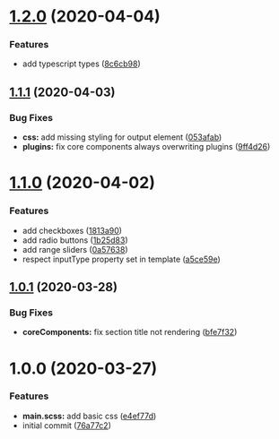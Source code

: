 # [1.2.0](https://github.com/TimoBechtel/settings-ui/compare/v1.1.1...v1.2.0) (2020-04-04)


### Features

* add typescript types ([8c6cb98](https://github.com/TimoBechtel/settings-ui/commit/8c6cb986d71b063d28ce45fa2dc92714f22e0649))

## [1.1.1](https://github.com/TimoBechtel/settings-ui/compare/v1.1.0...v1.1.1) (2020-04-03)


### Bug Fixes

* **css:** add missing styling for output element ([053afab](https://github.com/TimoBechtel/settings-ui/commit/053afab7ebee3be347850994b80bb00353929cf0))
* **plugins:** fix core components always overwriting plugins ([9ff4d26](https://github.com/TimoBechtel/settings-ui/commit/9ff4d26942310329ac4ee7fef6dca383aa157000))

# [1.1.0](https://github.com/TimoBechtel/settings-ui/compare/v1.0.1...v1.1.0) (2020-04-02)


### Features

* add checkboxes ([1813a90](https://github.com/TimoBechtel/settings-ui/commit/1813a90cc89bfb869e57104c94e05ba01b3f1454))
* add radio buttons ([1b25d83](https://github.com/TimoBechtel/settings-ui/commit/1b25d83f5ddbeddcbea771037684d30201c9c7a2))
* add range sliders ([0a57638](https://github.com/TimoBechtel/settings-ui/commit/0a57638177810594a91e1cd00d4105adad6eee16))
* respect inputType property set in template ([a5ce59e](https://github.com/TimoBechtel/settings-ui/commit/a5ce59eb5cb94194611bd2fe59f8ec7d6dbbc17c))

## [1.0.1](https://github.com/TimoBechtel/settings-ui/compare/v1.0.0...v1.0.1) (2020-03-28)


### Bug Fixes

* **coreComponents:** fix section title not rendering ([bfe7f32](https://github.com/TimoBechtel/settings-ui/commit/bfe7f32b6affcc55df520f5db48214143ce196dc))

# 1.0.0 (2020-03-27)


### Features

* **main.scss:** add basic css ([e4ef77d](https://github.com/TimoBechtel/settings-ui/commit/e4ef77d4d3cb33f487b2b2c5089262fbb60049c5))
* initial commit ([76a77c2](https://github.com/TimoBechtel/settings-ui/commit/76a77c253b3becec6a8a742e913263d79dcd8a7e))
